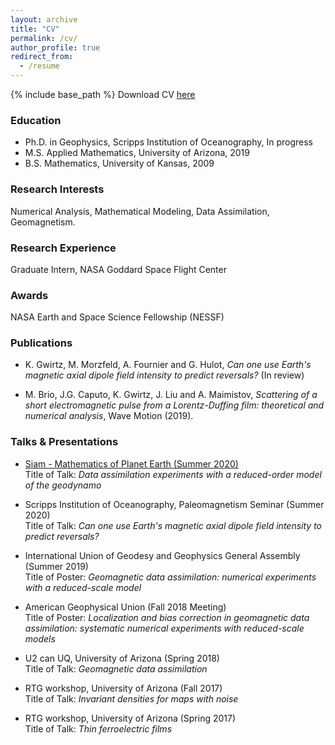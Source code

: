 ```yaml
---
layout: archive
title: "CV"
permalink: /cv/
author_profile: true
redirect_from:
  - /resume
---
```


{% include base_path %}
Download CV [here](/_files/CV_Gwirtz.pdf)
### Education 
* Ph.D. in Geophysics, Scripps Institution of Oceanography, In progress
* M.S. Applied Mathematics, University of Arizona, 2019
* B.S. Mathematics, University of Kansas, 2009

### Research Interests
Numerical Analysis, Mathematical Modeling, Data Assimilation, Geomagnetism.

### Research Experience
Graduate Intern, NASA Goddard Space Flight Center

### Awards
NASA Earth and Space Science Fellowship (NESSF)

### Publications
* K. Gwirtz, M. Morzfeld, A. Fournier and G. Hulot, *Can one use Earth's magnetic axial dipole field intensity to predict reversals?*
(In review)

* M. Brio, J.G. Caputo, K. Gwirtz, J. Liu and A. Maimistov, *Scattering of a short
electromagnetic pulse from a Lorentz-Duffing film: theoretical and numerical
analysis*, Wave Motion (2019).


### Talks & Presentations
* [Siam - Mathematics of Planet Earth (Summer 2020)](https://www.youtube.com/watch?v=hHOs3vbIYio)\
Title of Talk: *Data assimilation experiments with a reduced-order model of the geodynamo*

* Scripps Institution of Oceanography, Paleomagnetism Seminar (Summer 2020)\
Title of Talk: *Can one use Earth's magnetic axial dipole field intensity to predict reversals?*

* International Union of Geodesy and Geophysics General Assembly (Summer 2019)\
Title of Poster: *Geomagnetic data assimilation: numerical experiments with a reduced-scale model*

* American Geophysical Union (Fall 2018 Meeting)\
Title of Poster: *Localization and bias correction in geomagnetic data assimilation: systematic numerical experiments with reduced-scale models*

* U2 can UQ, University of Arizona (Spring 2018)\
Title of Talk: *Geomagnetic data assimilation*

* RTG workshop, University of Arizona (Fall 2017)\
Title of Talk: *Invariant densities for maps with noise*

* RTG workshop, University of Arizona (Spring 2017)\
Title of Talk: *Thin ferroelectric films*
